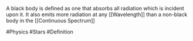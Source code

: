 A black body is defined as one that absorbs all radiation which is incident upon it. It also emits more radiation at any [[Wavelength]] than a non-black body in the [[Continuous Spectrum]]

#Physics #Stars #Definition